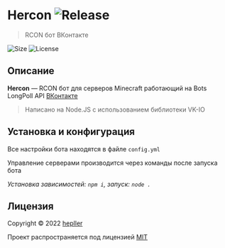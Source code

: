 # Hercon ![Release](https://img.shields.io/github/v/release/hepller/hercon)

> RCON бот ВКонтакте

![Size](https://img.shields.io/github/repo-size/hepller/hercon)
![License](https://img.shields.io/github/license/hepller/hercon)

## Описание

**Hercon** — RCON бот для серверов Minecraft работающий на Bots LongPoll API [ВКонтакте](https://vk.com)

> Написано на Node.JS с использованием библиотеки VK-IO

## Установка и конфигурация

Все настройки бота находятся в файле `config.yml`

Управление серверами производится через команды после запуска бота

_Установка зависимостей: `npm i`, запуск: `node .`_

## Лицензия

Copyright © 2022 [hepller](https://github.com/hepller)

Проект распространяется под лицензией [MIT](license)
